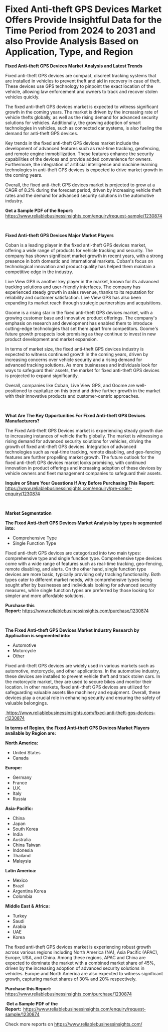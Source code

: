 <p><h1>Fixed Anti-theft GPS Devices Market Offers Provide Insightful Data for the Time Period from 2024 to 2031 and also Provide Analysis Based on Application, Type, and Region</h1></p><p><strong>Fixed Anti-theft GPS Devices Market Analysis and Latest Trends</strong></p>
<p><p>Fixed anti-theft GPS devices are compact, discreet tracking systems that are installed in vehicles to prevent theft and aid in recovery in case of theft. These devices use GPS technology to pinpoint the exact location of the vehicle, allowing law enforcement and owners to track and recover stolen vehicles quickly.</p><p>The fixed anti-theft GPS devices market is expected to witness significant growth in the coming years. The market is driven by the increasing rate of vehicle thefts globally, as well as the rising demand for advanced security solutions for vehicles. Additionally, the growing adoption of smart technologies in vehicles, such as connected car systems, is also fueling the demand for anti-theft GPS devices.</p><p>Key trends in the fixed anti-theft GPS devices market include the development of advanced features such as real-time tracking, geofencing, and remote engine immobilization. These features enhance the security capabilities of the devices and provide added convenience for owners. Furthermore, the integration of artificial intelligence and machine learning technologies in anti-theft GPS devices is expected to drive market growth in the coming years.</p><p>Overall, the fixed anti-theft GPS devices market is projected to grow at a CAGR of 8.2% during the forecast period, driven by increasing vehicle theft rates and the demand for advanced security solutions in the automotive industry.</p></p>
<p><strong>Get a Sample PDF of the Report:&nbsp;</strong> <a href="https://www.reliablebusinessinsights.com/enquiry/request-sample/1230874">https://www.reliablebusinessinsights.com/enquiry/request-sample/1230874</a></p>
<p>&nbsp;</p>
<p><strong>Fixed Anti-theft GPS Devices Major Market Players</strong></p>
<p><p>Coban is a leading player in the fixed anti-theft GPS devices market, offering a wide range of products for vehicle tracking and security. The company has shown significant market growth in recent years, with a strong presence in both domestic and international markets. Coban's focus on technological innovation and product quality has helped them maintain a competitive edge in the industry.</p><p>Live View GPS is another key player in the market, known for its advanced tracking solutions and user-friendly interfaces. The company has experienced steady growth in sales revenue, thanks to its reputation for reliability and customer satisfaction. Live View GPS has also been expanding its market reach through strategic partnerships and acquisitions.</p><p>Goome is a rising star in the fixed anti-theft GPS devices market, with a growing customer base and innovative product offerings. The company's emphasis on research and development has enabled them to introduce cutting-edge technologies that set them apart from competitors. Goome's future growth prospects look promising as they continue to invest in new product development and market expansion.</p><p>In terms of market size, the fixed anti-theft GPS devices industry is expected to witness continued growth in the coming years, driven by increasing concerns over vehicle security and a rising demand for advanced tracking solutions. As more businesses and individuals look for ways to safeguard their assets, the market for fixed anti-theft GPS devices is projected to expand significantly.</p><p>Overall, companies like Coban, Live View GPS, and Goome are well-positioned to capitalize on this trend and drive further growth in the market with their innovative products and customer-centric approaches.</p></p>
<p>&nbsp;</p>
<p><strong>What Are The Key Opportunities For Fixed Anti-theft GPS Devices Manufacturers?</strong></p>
<p><p>The Fixed Anti-theft GPS Devices market is experiencing steady growth due to increasing instances of vehicle thefts globally. The market is witnessing a rising demand for advanced security solutions for vehicles, driving the growth of fixed anti-theft GPS devices. Integration of advanced technologies such as real-time tracking, remote disabling, and geo-fencing features are further propelling market growth. The future outlook for the fixed anti-theft GPS devices market looks promising, with continued innovation in product offerings and increasing adoption of these devices by vehicle owners and fleet management companies to safeguard their assets.</p></p>
<p><strong>Inquire or Share Your Questions If Any Before Purchasing This Report:</strong> <a href="https://www.reliablebusinessinsights.com/enquiry/pre-order-enquiry/1230874">https://www.reliablebusinessinsights.com/enquiry/pre-order-enquiry/1230874</a></p>
<p>&nbsp;</p>
<p><strong>Market Segmentation</strong></p>
<p><strong>The Fixed Anti-theft GPS Devices Market Analysis by types is segmented into:</strong></p>
<p><ul><li>Comprehensive Type</li><li>Single Function Type</li></ul></p>
<p><p>Fixed anti-theft GPS devices are categorized into two main types: comprehensive type and single function type. Comprehensive type devices come with a wide range of features such as real-time tracking, geo-fencing, remote disabling, and alerts. On the other hand, single function type devices are more basic, typically providing only tracking functionality. Both types cater to different market needs, with comprehensive types being sought after by businesses and individuals looking for advanced security measures, while single function types are preferred by those looking for simpler and more affordable solutions.</p></p>
<p><strong>Purchase this Report:&nbsp;</strong><a href="https://www.reliablebusinessinsights.com/purchase/1230874">https://www.reliablebusinessinsights.com/purchase/1230874</a></p>
<p>&nbsp;</p>
<p><strong>The Fixed Anti-theft GPS Devices Market Industry Research by Application is segmented into:</strong></p>
<p><ul><li>Automotive</li><li>Motorcycle</li><li>Other</li></ul></p>
<p><p>Fixed anti-theft GPS devices are widely used in various markets such as automotive, motorcycle, and other applications. In the automotive industry, these devices are installed to prevent vehicle theft and track stolen cars. In the motorcycle market, they are used to secure bikes and monitor their location. In other markets, fixed anti-theft GPS devices are utilized for safeguarding valuable assets like machinery and equipment. Overall, these devices play a crucial role in enhancing security and ensuring the safety of valuable belongings.</p></p>
<p><a href="https://www.reliablebusinessinsights.com/fixed-anti-theft-gps-devices-r1230874">&nbsp;https://www.reliablebusinessinsights.com/fixed-anti-theft-gps-devices-r1230874</a></p>
<p><strong>In terms of Region, the Fixed Anti-theft GPS Devices Market Players available by Region are:</strong></p>
<p>
    <p> <strong> North America: </strong>
        <ul>
            <li>United States</li>
            <li>Canada</li>
        </ul>
        </p> 
    <p> <strong> Europe: </strong>
        <ul>
            <li>Germany</li>
            <li>France</li>
            <li>U.K.</li>
            <li>Italy</li>
            <li>Russia</li>
        </ul>
        </p> 
    <p> <strong> Asia-Pacific: </strong>
        <ul>
            <li>China</li>
            <li>Japan</li>
            <li>South Korea</li>
            <li>India</li>
            <li>Australia</li>
            <li>China Taiwan</li>
            <li>Indonesia</li>
            <li>Thailand</li>
            <li>Malaysia</li>
        </ul>
        </p> 
    <p> <strong> Latin America: </strong>
        <ul>
            <li>Mexico</li>
            <li>Brazil</li>
            <li>Argentina Korea</li>
            <li>Colombia</li>
        </ul>
        </p> 
    <p> <strong> Middle East & Africa: </strong>
        <ul>
            <li>Turkey</li>
            <li>Saudi</li>
            <li>Arabia</li>
            <li>UAE</li>
            <li>Korea</li>
        </ul>
    </p>
    </p>
<p><p>The fixed anti-theft GPS devices market is experiencing robust growth across various regions including North America (NA), Asia Pacific (APAC), Europe, USA, and China. Among these regions, APAC and China are expected to dominate the market with a combined market share of 45%, driven by the increasing adoption of advanced security solutions in vehicles. Europe and North America are also expected to witness significant growth, capturing market shares of 30% and 20% respectively.</p></p>
<p><strong>Purchase this Report: </strong><a href="https://www.reliablebusinessinsights.com/purchase/1230874">https://www.reliablebusinessinsights.com/purchase/1230874</a></p>
<p>&nbsp;<strong>Get a Sample PDF of the Report:&nbsp;&nbsp;</strong><a href="https://www.reliablebusinessinsights.com/enquiry/request-sample/1230874">https://www.reliablebusinessinsights.com/enquiry/request-sample/1230874</a></p>
<p><strong></strong></p>
<p>Check more reports on <a href="https://www.reliablebusinessinsights.com/">https://www.reliablebusinessinsights.com/</a></p>